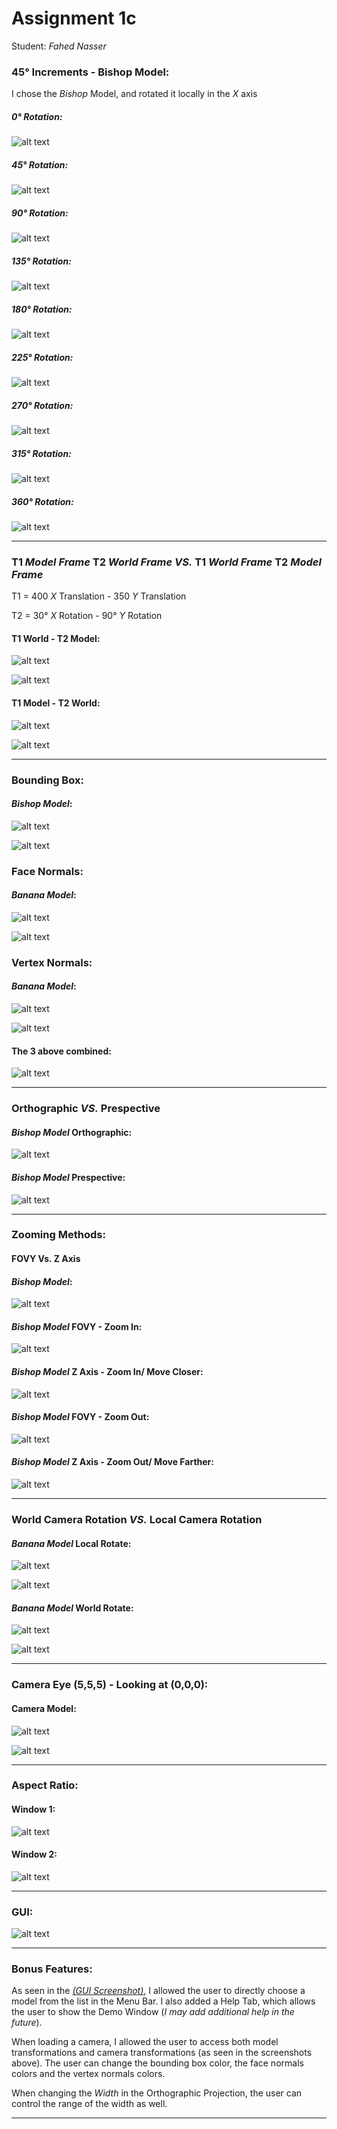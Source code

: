 Assignment 1c
=============

Student: *Fahed Nasser* 

### 45° Increments - Bishop Model:
I chose the _*Bishop*_ Model, and rotated it locally in the _*X*_ axis

##### 0° Rotation: 
![alt text](../../main/Pictures/Bishop_3a_0.png "Bishop_3a_0")

##### 45° Rotation: 
![alt text](../../main/Pictures/Bishop_3a_45.png "Bishop_3a_45")

##### 90° Rotation: 
![alt text](../../main/Pictures/Bishop_3a_90.png "Bishop_3a_90")

##### 135° Rotation: 
![alt text](../../main/Pictures/Bishop_3a_135.png "Bishop_3a_135")

##### 180° Rotation: 
![alt text](../../main/Pictures/Bishop_3a_180.png "Bishop_3a_180")

##### 225° Rotation: 
![alt text](../../main/Pictures/Bishop_3a_225.png "Bishop_3a_225")

##### 270° Rotation: 
![alt text](../../main/Pictures/Bishop_3a_270.png "Bishop_3a_270")

##### 315° Rotation: 
![alt text](../../main/Pictures/Bishop_3a_315.png "Bishop_3a_315")

##### 360° Rotation: 
![alt text](../../main/Pictures/Bishop_3a_360.png "Bishop_3a_360")

------------------------------------------------------------------------------------------------------------------------

### T1 _Model Frame_ T2 _World Frame_ *VS.* T1 _World Frame_ T2 _Model Frame_

T1 = 400 _X_ Translation - 350 _Y_ Translation 

T2 = 30° _X_ Rotation - 90° _Y_ Rotation

#### T1 World - T2 Model:

![alt text](../../main/Pictures/Dolphin_3b_T1_W.png "Dolphin_3b_T1_W")

![alt text](../../main/Pictures/Dolphin_3b_T2_M.png "Dolphin_3b_T2_M")

#### T1 Model - T2 World:

![alt text](../../main/Pictures/Dolphin_3b_T1_M.png "Dolphin_3b_T1_M")

![alt text](../../main/Pictures/Dolphin_3b_T2_W.png "Dolphin_3b_T2_W")

------------------------------------------------------------------------------------------------------------------------
### Bounding Box:

#### _Bishop Model_:

![alt text](../../main/Pictures/Bishop_3c_1.png "Bishop_3c")

![alt text](../../main/Pictures/Bishop_3c_2.png "Bishop_3c")

### Face Normals:

#### _Banana Model_:

![alt text](../../main/Pictures/Banana_3c_3.png "Banana_3c")

![alt text](../../main/Pictures/Banana_3c_4.png "Banana_3c")

### Vertex Normals:

#### _Banana Model_:

![alt text](../../main/Pictures/Banana_3c_5.png "Banana_3c")

![alt text](../../main/Pictures/Banana_3c_6.png "Banana_3c")


#### The 3 above combined:

![alt text](../../main/Pictures/Cow_3c.png "Cow_3c")

------------------------------------------------------------------------------------------------------------------------

### Orthographic _VS._ Prespective

#### _Bishop Model_ Orthographic:

![alt text](../../main/Pictures/Bishop_3d_Ortho.png "Orthographic")

#### _Bishop Model_ Prespective:

![alt text](../../main/Pictures/Bishop_3d_Pres.png "Prespictive")

------------------------------------------------------------------------------------------------------------------------

### Zooming Methods:

#### FOVY Vs. Z Axis 

#### _Bishop Model_:

![alt text](../../main/Pictures/Bishop_3e.png "Bishop")



#### _Bishop Model_ FOVY - Zoom In:

![alt text](../../main/Pictures/Bishop_3e_FOV_In.png "Zoom In Fovy")

#### _Bishop Model_ Z Axis - Zoom In/ Move Closer:

![alt text](../../main/Pictures/Bishop_3e_Z_In.png "Zoom In Fovy")

#### _Bishop Model_ FOVY - Zoom Out:

![alt text](../../main/Pictures/Bishop_3e_FOV_Out.png "Zoom Out Fovy")

#### _Bishop Model_ Z Axis - Zoom Out/ Move Farther:

![alt text](../../main/Pictures/Bishop_3e_Z_Out.png "Zoom Out Fovy")


------------------------------------------------------------------------------------------------------------------------

### World Camera Rotation _VS._ Local Camera Rotation

#### _Banana Model_ Local Rotate:

![alt text](../../main/Pictures/Banana_3f_WorldLocal.png "Local Rotate")

![alt text](../../main/Pictures/Banana_3f_WorldLocal2.png "Local Rotate")



#### _Banana Model_ World Rotate:

![alt text](../../main/Pictures/Banana_3f_LocalWorld.png "World Rotate")

![alt text](../../main/Pictures/Banana_3f_LocalWorld2.png "World Rotate")

------------------------------------------------------------------------------------------------------------------------
### Camera Eye (5,5,5) - Looking at (0,0,0):

#### Camera Model:

![alt text](../../main/Pictures/Camera_3g_eye.png "Camera Eye")

![alt text](../../main/Pictures/Camera_3g_at.png "Camera At")

------------------------------------------------------------------------------------------------------------------------

### Aspect Ratio:

#### Window 1:

![alt text](../../main/Pictures/Aspect1.png "Aspect 1")

#### Window 2:

![alt text](../../main/Pictures/Aspect2.png "Aspect 2")

------------------------------------------------------------------------------------------------------------------------

### GUI:

![alt text](../../main/Pictures/GUI.png "GUI")

------------------------------------------------------------------------------------------------------------------------
### Bonus Features:

As seen in the [_(GUI Screenshot)_](#gui), I allowed the user to directly choose a model from the list in the Menu Bar.
I also added a Help Tab, which allows the user to show the Demo Window (_I may add additional help in the future_).

When loading a camera, I allowed the user to access both model transformations and camera transformations (as seen in the screenshots above). The user can change the bounding box color, the face normals colors and the vertex normals colors. 

When changing the _Width_ in the Orthographic Projection, the user can control the range of the width as well.

------------------------------------------------------------------------------------------------------------------------
